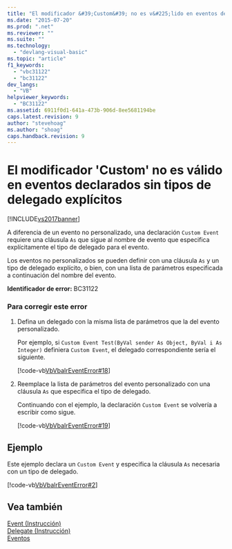 ```yaml
---
title: "El modificador &#39;Custom&#39; no es v&#225;lido en eventos declarados sin tipos de delegado expl&#237;citos | Microsoft Docs"
ms.date: "2015-07-20"
ms.prod: ".net"
ms.reviewer: ""
ms.suite: ""
ms.technology: 
  - "devlang-visual-basic"
ms.topic: "article"
f1_keywords: 
  - "vbc31122"
  - "bc31122"
dev_langs: 
  - "VB"
helpviewer_keywords: 
  - "BC31122"
ms.assetid: 6911f0d1-641a-473b-906d-8ee5681194be
caps.latest.revision: 9
author: "stevehoag"
ms.author: "shoag"
caps.handback.revision: 9
---
```

# El modificador &#39;Custom&#39; no es v&#225;lido en eventos declarados sin tipos de delegado expl&#237;citos
[!INCLUDE[vs2017banner](../../../visual-basic/developing-apps/includes/vs2017banner.md)]

A diferencia de un evento no personalizado, una declaración `Custom Event` requiere una cláusula `As` que sigue al nombre de evento que especifica explícitamente el tipo de delegado para el evento.  
  
 Los eventos no personalizados se pueden definir con una cláusula `As` y un tipo de delegado explícito, o bien, con una lista de parámetros especificada a continuación del nombre del evento.  
  
 **Identificador de error:** BC31122  
  
### Para corregir este error  
  
1.  Defina un delegado con la misma lista de parámetros que la del evento personalizado.  
  
     Por ejemplo, si `Custom Event Test(ByVal sender As Object, ByVal i As Integer)` definiera `Custom Event`, el delegado correspondiente sería el siguiente.  
  
     [!code-vb[VbVbalrEventError#18](../../../visual-basic/language-reference/error-messages/codesnippet/visualbasic/custom-modifier-is-not-v_1.vb)]  
  
2.  Reemplace la lista de parámetros del evento personalizado con una cláusula `As` que especifica el tipo de delegado.  
  
     Continuando con el ejemplo, la declaración `Custom Event` se volvería a escribir como sigue.  
  
     [!code-vb[VbVbalrEventError#19](../../../visual-basic/language-reference/error-messages/codesnippet/visualbasic/custom-modifier-is-not-v_2.vb)]  
  
## Ejemplo  
 Este ejemplo declara un `Custom Event` y especifica la cláusula `As` necesaria con un tipo de delegado.  
  
 [!code-vb[VbVbalrEventError#2](../../../visual-basic/language-reference/error-messages/codesnippet/visualbasic/custom-modifier-is-not-v_3.vb)]  
  
## Vea también  
 [Event \(Instrucción\)](../../../visual-basic/language-reference/statements/event-statement.md)   
 [Delegate \(Instrucción\)](../../../visual-basic/language-reference/statements/delegate-statement.md)   
 [Eventos](../../../visual-basic/programming-guide/language-features/events/events.md)